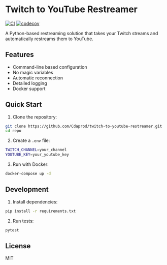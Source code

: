 # Twitch to YouTube Restreamer

[![CI](https://github.com/Cdaprod/twitch-to-youtube-restreamer/actions/workflows/ci.yml/badge.svg)](https://github.com/Cdaprod/twitch-to-youtube-restreamer/actions/workflows/ci.yml)
[![codecov](https://codecov.io/gh/Cdaprod/twitch-to-youtube-restreamer/branch/main/graph/badge.svg)](https://codecov.io/gh/Cdaprod/twitch-to-youtube-restreamer)

A Python-based restreaming solution that takes your Twitch streams and automatically restreams them to YouTube.

## Features

- Command-line based configuration
- No magic variables
- Automatic reconnection
- Detailed logging
- Docker support

## Quick Start

1. Clone the repository:
```bash
git clone https://github.com/Cdaprod/twitch-to-youtube-restreamer.git
cd repo
```

2. Create a `.env` file:
```bash
TWITCH_CHANNEL=your_channel
YOUTUBE_KEY=your_youtube_key
```

3. Run with Docker:
```bash
docker-compose up -d
```

## Development

1. Install dependencies:
```bash
pip install -r requirements.txt
```

2. Run tests:
```bash
pytest
```

## License

MIT